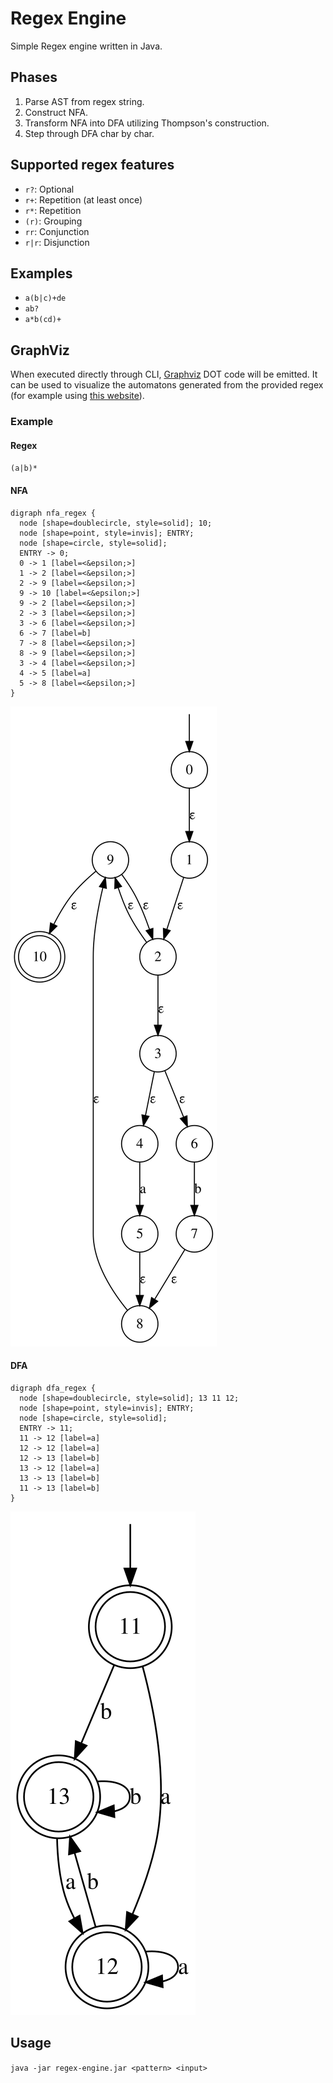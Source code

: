 # Regex Engine
Simple Regex engine written in Java.

## Phases
1. Parse AST from regex string.
2. Construct NFA.
3. Transform NFA into DFA utilizing Thompson's construction.
4. Step through DFA char by char.

## Supported regex features
- `r?`: Optional
- `r+`: Repetition (at least once)
- `r*`: Repetition
- `(r)`: Grouping
- `rr`: Conjunction
- `r|r`: Disjunction

## Examples
- `a(b|c)+de`
- `ab?`
- `a*b(cd)+`

## GraphViz
When executed directly through CLI, [Graphviz](https://graphviz.org/) DOT code will be emitted. 
It can be used to visualize the automatons generated from the provided regex (for example using 
[this website](http://magjac.com/graphviz-visual-editor/)).
### Example
#### Regex
`(a|b)*`

#### NFA
```graphviz
digraph nfa_regex {
  node [shape=doublecircle, style=solid]; 10;
  node [shape=point, style=invis]; ENTRY;
  node [shape=circle, style=solid];
  ENTRY -> 0;
  0 -> 1 [label=<&epsilon;>]
  1 -> 2 [label=<&epsilon;>]
  2 -> 9 [label=<&epsilon;>]
  9 -> 10 [label=<&epsilon;>]
  9 -> 2 [label=<&epsilon;>]
  2 -> 3 [label=<&epsilon;>]
  3 -> 6 [label=<&epsilon;>]
  6 -> 7 [label=b]
  7 -> 8 [label=<&epsilon;>]
  8 -> 9 [label=<&epsilon;>]
  3 -> 4 [label=<&epsilon;>]
  4 -> 5 [label=a]
  5 -> 8 [label=<&epsilon;>]
}
```
![NFA](assets/examples/nfa.svg)

#### DFA
```graphviz
digraph dfa_regex {
  node [shape=doublecircle, style=solid]; 13 11 12;
  node [shape=point, style=invis]; ENTRY;
  node [shape=circle, style=solid];
  ENTRY -> 11;
  11 -> 12 [label=a]
  12 -> 12 [label=a]
  12 -> 13 [label=b]
  13 -> 12 [label=a]
  13 -> 13 [label=b]
  11 -> 13 [label=b]
}
```
![NFA](assets/examples/dfa.svg)

## Usage
`java -jar regex-engine.jar <pattern> <input>`
